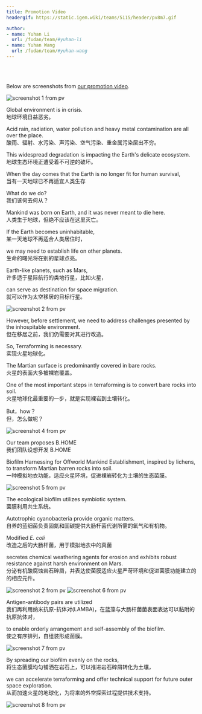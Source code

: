 ```yaml
---
title: Promotion Video
headergif: https://static.igem.wiki/teams/5115/header/pv8m7.gif

author:
- name: Yuhan Li
  url: /fudan/team/#yuhan-li
- name: Yuhan Wang
  url: /fudan/team/#yuhan-wang
---
```


<br><br>

Below are screenshots from [our promotion video](https://video.igem.org/w/d1795b71-2707-4eeb-92ce-5b88145ef1a3).

<img src="https://static.igem.wiki/teams/4765/wiki/wyj/pv1.png" alt="screenshot 1 from pv">

Global environment is in crisis.<br>
地球环境日益恶劣。

Acid rain, radiation, water pollution and heavy metal contamination are all over the place.<br>
酸雨、辐射、水污染、声污染、空气污染、重金属污染层出不穷。

This widespread degradation is impacting the Earth's delicate ecosystem.<br>
地球生态环境正遭受着不可逆的破坏。

When the day comes that the Earth is no longer fit for human survival,<br>
当有一天地球已不再适宜人类生存

What do we do?<br>
我们该何去何从？

Mankind was born on Earth, and it was never meant to die here.<br>
人类生于地球，但绝不应该在这里灭亡。

If the Earth becomes uninhabitable,<br>
某一天地球不再适合人类居住时，

we may need to establish life on other planets.<br>
生命的曙光将在别的星球点亮。

Earth-like planets, such as Mars,<br>
许多适于星际航行的类地行星，比如火星，

can serve as destination for space migration.<br>
就可以作为太空移居的目标行星。

<img src="https://static.igem.wiki/teams/4765/wiki/wyj/pv2.png" alt="screenshot 2 from pv">

However, before settlement, we need to address challenges presented by the inhospitable environment.<br>
但在移居之前，我们仍需要对其进行改造。

So, Terraforming is necessary.<br>
实现火星地球化。

The Martian surface is predominantly covered in bare rocks.<br>
火星的表面大多被裸岩覆盖。

One of the most important steps in terraforming is to convert bare rocks into soil.<br>
火星地球化最重要的一步，就是实现裸岩到土壤转化。

But，how？<br>
但，怎么做呢？

<img src="https://static.igem.wiki/teams/4765/wiki/wyj/pv4.png" alt="screenshot 4 from pv">

Our team proposes B.HOME<br>
我们团队设想开发 B.HOME

Biofilm Harnessing for Offworld Mankind Establishment, inspired by lichens, to transform Martian barren rocks into soil.<br>
一种模拟地衣功能，适应火星环境，促进裸岩转化为土壤的生态菌膜。

<img src="https://static.igem.wiki/teams/4765/wiki/wyj/pv5.png" alt="screenshot 5 from pv">

The ecological biofilm utilizes symbiotic system.<br>
菌膜利用共生系统。

Autotrophic cyanobacteria provide organic matters.<br>
自养的蓝细菌负责固氮和固碳提供大肠杆菌代谢所需的氧气和有机物。

Modified <i>E. coli</i><br>
改造之后的大肠杆菌，用于模拟地衣中的真菌

secretes chemical weathering agents for erosion and exhibits robust resistance against harsh environment on Mars.<br>
分泌有机酸腐蚀岩石碎屑，并表达使菌膜适应火星严苛环境和促进菌膜功能建立的的相应元件。

<img src="https://static.igem.wiki/teams/4765/wiki/wyj/pv3.png" alt="screenshot 2 from pv">

<img src="https://static.igem.wiki/teams/4765/wiki/wyj/pv6.png" alt="screenshot 6 from pv">

Antigen-antibody pairs are utilized<br>
我们再利用纳米抗原-抗体对(LAMBA)，在蓝藻与大肠杆菌菌表面表达可以黏附的抗原抗体对，

to enable orderly arrangement and self-assembly of the biofilm.<br>
使之有序排列，自组装形成菌膜。

<img src="https://static.igem.wiki/teams/4765/wiki/wyj/pv7.png" alt="screenshot 7 from pv">

By spreading our biofilm evenly on the rocks,<br>
将生态菌膜均匀铺洒在岩石上，可以推进岩石碎屑转化为土壤，

we can accelerate terraforming and offer technical support for future outer space exploration.<br>
从而加速火星的地球化，为将来的外空探索过程提供技术支持。

<img src="https://static.igem.wiki/teams/4765/wiki/wyj/pv8.png" alt="screenshot 8 from pv">
